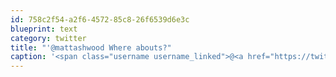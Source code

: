 ```yaml
---
id: 758c2f54-a2f6-4572-85c8-26f6539d6e3c
blueprint: text
category: twitter
title: "'@mattashwood Where abouts?"
caption: '<span class="username username_linked">@<a href="https://twitter.com/mattashwood" title="Matt Ashwood">mattashwood</a></span> Where abouts?'
---
```

